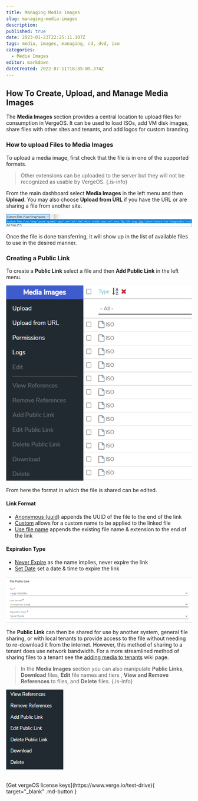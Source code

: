 ```yaml
---
title: Managing Media Images
slug: managing-media-images
description: 
published: true
date: 2023-01-23T22:25:11.107Z
tags: media, images, managing, cd, dvd, iso
categories:
  - Media Images
editor: markdown
dateCreated: 2022-07-11T18:35:05.374Z
---
```


## How To Create, Upload, and Manage Media Images
The **Media Images** section provides a central location to upload files for consumption in VergeOS. It can be used to load ISOs, add VM disk images, share files with other sites and tenants, and add logos for custom branding.

### How to upload Files to Media Images
To upload a media image, first check that the file is in one of the supported formats.
> Other extensions can be uploaded to the server but they will not be recognized as usable by VergeOS.
{.is-info}

From the main dashboard select **Media Images** in the left menu and then **Upload**. You may also choose **Upload from URL** if you have the URL or are sharing a file from another site.

![mediaimages1.png](/docs/public/mediaimages1.png)

Once the file is done transferring, it will show up in the list of available files to use in the desired manner.
### Creating a Public Link 
To create a **Public Link** select a file and then **Add Public Link** in the left menu.

![mediaimages2.png](/docs/public/mediaimages2.png)

From here the format in which the file is shared can be edited.
#### Link Format
- <ins>Anonymous (uuid)</ins> appends the UUID of the file to the end of the link
- <ins>Custom</ins> allows for a custom name to be applied to the linked file
- <ins>Use file name</ins> appends the existing file name & extension to the end of the link
#### Expiration Type
- <ins>Never Expire</ins> as the name implies, never expire the link
- <ins>Set Date</ins> set a date & time to expire the link

![pub-link-format.png](/docs/public/pub-link-format.png)

The **Public Link** can then be shared for use by another system, general file sharing, or with local tenants to provide access to the file without needing to re-download it from the internet. However, this method of sharing to a tenant does use network bandwidth. For a more streamlined method of sharing files to a tenant see the [adding media to tenants](/docs/public/kb/add-media-to-tenants) wiki page.

> In the **Media Images** section you can also manipulate **Public Links**, **Download** files, **Edit** file names and tiers , **View and Remove References** to files, and **Delete** files.
{.is-info}

![mediaimages3.png](/docs/public/mediaimages3.png)


<br>
[Get vergeOS license keys](https://www.verge.io/test-drive){ target="_blank" .md-button }